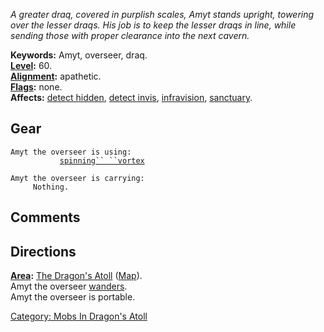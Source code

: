 *A greater draq, covered in purplish scales, Amyt stands upright,
towering over the lesser draqs. His job is to keep the lesser draqs in
line, while sending those with proper clearance into the next cavern.*

**Keywords:** Amyt, overseer, draq.  
**[Level](Level "wikilink"):** 60.  
**[Alignment](Alignment "wikilink"):** apathetic.  
**[Flags](:Category:_Mob_Types "wikilink"):** none.  
**Affects:** [detect hidden](Detect_Hidden "wikilink"), [detect
invis](Detect_Invis "wikilink"), [infravision](Infravision "wikilink"),
[sanctuary](Sanctuary "wikilink").  

## Gear

`Amyt the overseer is using:`  
<wielded>`           `[`spinning`` ``vortex`](Spinning_Vortex "wikilink")

`Amyt the overseer is carrying:`  
`     Nothing.`

## Comments

## Directions

**[Area](:Category:_Areas "wikilink"):** [The Dragon's
Atoll](:Category:_Dragon's_Atoll "wikilink")
([Map](Dragon's_Atoll_Map "wikilink")).  
Amyt the overseer [wanders](Wandering_Mobs "wikilink").  
Amyt the overseer is portable.  

[Category: Mobs In Dragon's
Atoll](Category:_Mobs_In_Dragon's_Atoll "wikilink")
